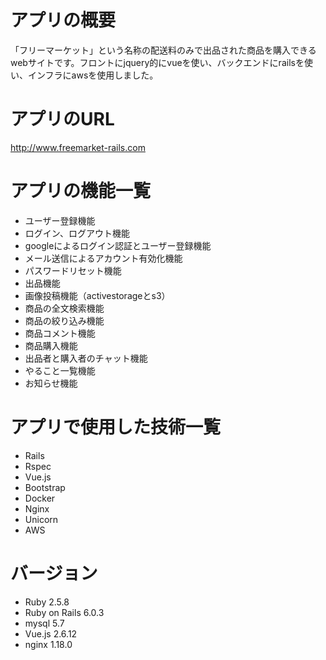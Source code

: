  # アプリの概要
  「フリーマーケット」という名称の配送料のみで出品された商品を購入できるwebサイトです。フロントにjquery的にvueを使い、バックエンドにrailsを使い、インフラにawsを使用しました。
 # アプリのURL
  http://www.freemarket-rails.com
 # アプリの機能一覧
  - ユーザー登録機能
  - ログイン、ログアウト機能
  - googleによるログイン認証とユーザー登録機能
  - メール送信によるアカウント有効化機能
  - パスワードリセット機能
  - 出品機能
  - 画像投稿機能（activestorageとs3）
  - 商品の全文検索機能
  - 商品の絞り込み機能
  - 商品コメント機能
  - 商品購入機能
  - 出品者と購入者のチャット機能
  - やること一覧機能
  - お知らせ機能
  
# アプリで使用した技術一覧
  - Rails
  - Rspec
  - Vue.js
  - Bootstrap
  - Docker
  - Nginx
  - Unicorn
  - AWS
 
# バージョン
  - Ruby 2.5.8
  - Ruby on Rails 6.0.3
  - mysql 5.7
  - Vue.js 2.6.12
  - nginx 1.18.0
